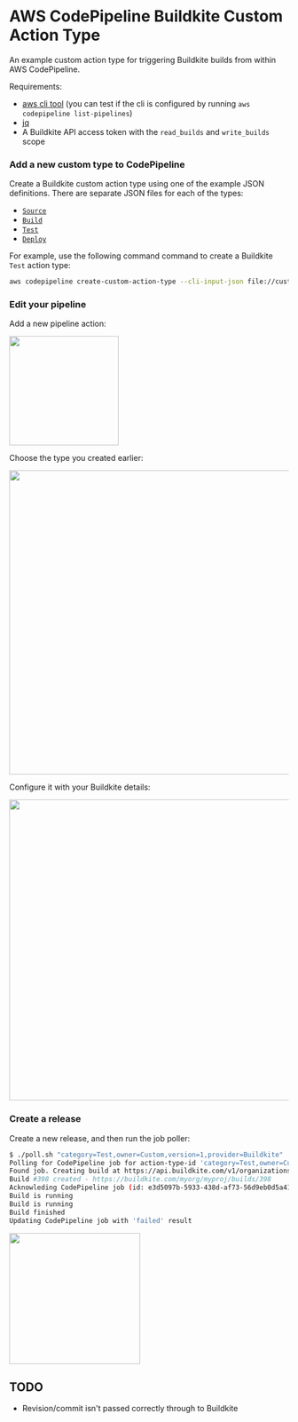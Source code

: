 # AWS CodePipeline Buildkite Custom Action Type

An example custom action type for triggering Buildkite builds from within AWS CodePipeline.

Requirements:

* [aws cli tool](https://aws.amazon.com/cli/) (you can test if the cli is configured by running `aws codepipeline list-pipelines`)
* [jq](https://stedolan.github.io/jq/)
* A Buildkite API access token with the `read_builds` and `write_builds` scope

### Add a new custom type to CodePipeline

Create a Buildkite custom action type using one of the example JSON definitions. There are separate JSON files for each of the types:

* [`Source`](custom-action-types/source.json)
* [`Build`](custom-action-types/build.json)
* [`Test`](custom-action-types/test.json)
* [`Deploy`](custom-action-types/deploy.json)

For example, use the following command command to create a Buildkite `Test` action type:

```bash
aws codepipeline create-custom-action-type --cli-input-json file://custom-action-types/test.json
```

### Edit your pipeline

Add a new pipeline action:

<img src="http://i.imgur.com/2ItTqhq.png" width="197">

Choose the type you created earlier:

<img src="http://i.imgur.com/EJoLV8R.png" width="548">

Configure it with your Buildkite details:

<img src="http://i.imgur.com/hfiyBEa.png" width="542">

### Create a release

Create a new release, and then run the job poller:

```bash
$ ./poll.sh "category=Test,owner=Custom,version=1,provider=Buildkite"
Polling for CodePipeline job for action-type-id 'category=Test,owner=Custom,version=1,provider=Buildkite'
Found job. Creating build at https://api.buildkite.com/v1/organizations/myorg/projects/myproj/builds
Build #398 created - https://buildkite.com/myorg/myproj/builds/398
Acknowleding CodePipeline job (id: e3d5097b-5933-438d-af73-56d9eb0d5a41 nonce: 3)
Build is running
Build is running
Build finished
Updating CodePipeline job with 'failed' result
```

<img src="http://i.imgur.com/sFcKQys.png" width="236">

## TODO

* Revision/commit isn't passed correctly through to Buildkite
